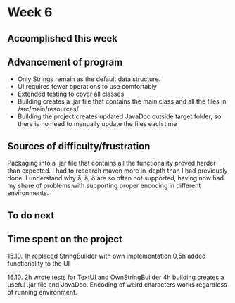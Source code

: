 Week 6
======

Accomplished this week
----------------------


Advancement of program
----------------------
* Only Strings remain as the default data structure.
* UI requires fewer operations to use comfortably
* Extended testing to cover all classes
* Building creates a .jar file that contains the main class and all the files in /src/main/resources/
* Building the project creates updated JavaDoc outside target folder, so there is no need to manually update the files each time


Sources of difficulty/frustration
---------------------------------
 Packaging into a .jar file that contains all the functionality proved harder than expected. I had to research maven more in-depth than I had previously done. I understand why å, ä, ö are so often not supported, having now had my share of problems with supporting proper encoding in different environments. 


To do next
----------


Time spent on the project
-------------------------

15.10. 
1h replaced StringBuilder with own implementation
0,5h added functionality to the UI

16.10. 
2h wrote tests for TextUI and OwnStringBuilder
4h building creates a useful .jar file and JavaDoc. Encoding of weird characters works regardless of running environment. 

